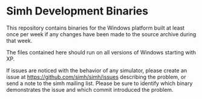 # Simh Development Binaries

This repository contains binaries for the Windows platform built at least once per week if any changes have been made to the source archive during that week.

The files contained here should run on all versions of Windows starting with XP.

If issues are noticed with the behavior of any simulator, please create an issue at https://github.com/simh/simh/issues describing the problem, or send a note to the simh mailing list.  Please be sure to identify which binary demonstrates the issue and which commit introduced the problem.

